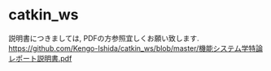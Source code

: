 # catkin_ws
説明書につきましては, PDFの方参照宜しくお願い致します.
https://github.com/Kengo-Ishida/catkin_ws/blob/master/機能システム学特論レポート説明書.pdf
